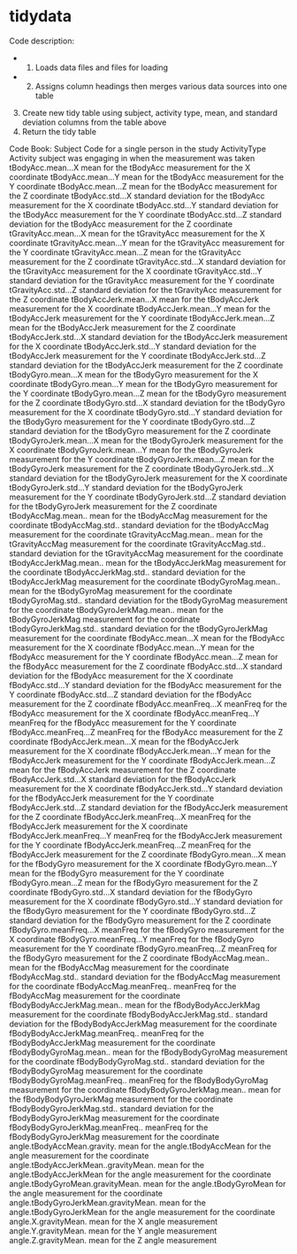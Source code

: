 tidydata
========

Code description: </br>
* 1) Loads data files and files for loading
* 2) Assigns column headings then merges various data sources into one table
3) Create new tidy table using subject, activity type, mean, and standard deviation columns from the table above
4) Return the tidy table


Code Book:
Subject								Code for a single person in the study
ActivityType					Activity subject was engaging in when the measurement was taken
tBodyAcc.mean...X			mean for the tBodyAcc measurement for the X coordinate
tBodyAcc.mean...Y			mean for the tBodyAcc measurement for the Y coordinate
tBodyAcc.mean...Z			mean for the tBodyAcc measurement for the Z coordinate
tBodyAcc.std...X			standard deviation for the tBodyAcc measurement for the X coordinate
tBodyAcc.std...Y			standard deviation for the tBodyAcc measurement for the Y coordinate
tBodyAcc.std...Z			standard deviation for the tBodyAcc measurement for the Z coordinate
tGravityAcc.mean...X			mean for the tGravityAcc measurement for the X coordinate
tGravityAcc.mean...Y			mean for the tGravityAcc measurement for the Y coordinate
tGravityAcc.mean...Z			mean for the tGravityAcc measurement for the Z coordinate
tGravityAcc.std...X			standard deviation for the tGravityAcc measurement for the X coordinate
tGravityAcc.std...Y			standard deviation for the tGravityAcc measurement for the Y coordinate
tGravityAcc.std...Z			standard deviation for the tGravityAcc measurement for the Z coordinate
tBodyAccJerk.mean...X			mean for the tBodyAccJerk measurement for the X coordinate
tBodyAccJerk.mean...Y			mean for the tBodyAccJerk measurement for the Y coordinate
tBodyAccJerk.mean...Z			mean for the tBodyAccJerk measurement for the Z coordinate
tBodyAccJerk.std...X			standard deviation for the tBodyAccJerk measurement for the X coordinate
tBodyAccJerk.std...Y			standard deviation for the tBodyAccJerk measurement for the Y coordinate
tBodyAccJerk.std...Z			standard deviation for the tBodyAccJerk measurement for the Z coordinate
tBodyGyro.mean...X			mean for the tBodyGyro measurement for the X coordinate
tBodyGyro.mean...Y			mean for the tBodyGyro measurement for the Y coordinate
tBodyGyro.mean...Z			mean for the tBodyGyro measurement for the Z coordinate
tBodyGyro.std...X			standard deviation for the tBodyGyro measurement for the X coordinate
tBodyGyro.std...Y			standard deviation for the tBodyGyro measurement for the Y coordinate
tBodyGyro.std...Z			standard deviation for the tBodyGyro measurement for the Z coordinate
tBodyGyroJerk.mean...X			mean for the tBodyGyroJerk measurement for the X coordinate
tBodyGyroJerk.mean...Y			mean for the tBodyGyroJerk measurement for the Y coordinate
tBodyGyroJerk.mean...Z			mean for the tBodyGyroJerk measurement for the Z coordinate
tBodyGyroJerk.std...X			standard deviation for the tBodyGyroJerk measurement for the X coordinate
tBodyGyroJerk.std...Y			standard deviation for the tBodyGyroJerk measurement for the Y coordinate
tBodyGyroJerk.std...Z			standard deviation for the tBodyGyroJerk measurement for the Z coordinate
tBodyAccMag.mean..			mean for the tBodyAccMag measurement for the  coordinate
tBodyAccMag.std..			standard deviation for the tBodyAccMag measurement for the  coordinate
tGravityAccMag.mean..			mean for the tGravityAccMag measurement for the  coordinate
tGravityAccMag.std..			standard deviation for the tGravityAccMag measurement for the  coordinate
tBodyAccJerkMag.mean..			mean for the tBodyAccJerkMag measurement for the  coordinate
tBodyAccJerkMag.std..			standard deviation for the tBodyAccJerkMag measurement for the  coordinate
tBodyGyroMag.mean..			mean for the tBodyGyroMag measurement for the  coordinate
tBodyGyroMag.std..			standard deviation for the tBodyGyroMag measurement for the  coordinate
tBodyGyroJerkMag.mean..			mean for the tBodyGyroJerkMag measurement for the  coordinate
tBodyGyroJerkMag.std..			standard deviation for the tBodyGyroJerkMag measurement for the  coordinate
fBodyAcc.mean...X			mean for the fBodyAcc measurement for the X coordinate
fBodyAcc.mean...Y			mean for the fBodyAcc measurement for the Y coordinate
fBodyAcc.mean...Z			mean for the fBodyAcc measurement for the Z coordinate
fBodyAcc.std...X			standard deviation for the fBodyAcc measurement for the X coordinate
fBodyAcc.std...Y			standard deviation for the fBodyAcc measurement for the Y coordinate
fBodyAcc.std...Z			standard deviation for the fBodyAcc measurement for the Z coordinate
fBodyAcc.meanFreq...X			meanFreq for the fBodyAcc measurement for the X coordinate
fBodyAcc.meanFreq...Y			meanFreq for the fBodyAcc measurement for the Y coordinate
fBodyAcc.meanFreq...Z			meanFreq for the fBodyAcc measurement for the Z coordinate
fBodyAccJerk.mean...X			mean for the fBodyAccJerk measurement for the X coordinate
fBodyAccJerk.mean...Y			mean for the fBodyAccJerk measurement for the Y coordinate
fBodyAccJerk.mean...Z			mean for the fBodyAccJerk measurement for the Z coordinate
fBodyAccJerk.std...X			standard deviation for the fBodyAccJerk measurement for the X coordinate
fBodyAccJerk.std...Y			standard deviation for the fBodyAccJerk measurement for the Y coordinate
fBodyAccJerk.std...Z			standard deviation for the fBodyAccJerk measurement for the Z coordinate
fBodyAccJerk.meanFreq...X		meanFreq for the fBodyAccJerk measurement for the X coordinate
fBodyAccJerk.meanFreq...Y		meanFreq for the fBodyAccJerk measurement for the Y coordinate
fBodyAccJerk.meanFreq...Z		meanFreq for the fBodyAccJerk measurement for the Z coordinate
fBodyGyro.mean...X			mean for the fBodyGyro measurement for the X coordinate
fBodyGyro.mean...Y			mean for the fBodyGyro measurement for the Y coordinate
fBodyGyro.mean...Z			mean for the fBodyGyro measurement for the Z coordinate
fBodyGyro.std...X			standard deviation for the fBodyGyro measurement for the X coordinate
fBodyGyro.std...Y			standard deviation for the fBodyGyro measurement for the Y coordinate
fBodyGyro.std...Z			standard deviation for the fBodyGyro measurement for the Z coordinate
fBodyGyro.meanFreq...X			meanFreq for the fBodyGyro measurement for the X coordinate
fBodyGyro.meanFreq...Y			meanFreq for the fBodyGyro measurement for the Y coordinate
fBodyGyro.meanFreq...Z			meanFreq for the fBodyGyro measurement for the Z coordinate
fBodyAccMag.mean..			mean for the fBodyAccMag measurement for the  coordinate
fBodyAccMag.std..			standard deviation for the fBodyAccMag measurement for the  coordinate
fBodyAccMag.meanFreq..			meanFreq for the fBodyAccMag measurement for the  coordinate
fBodyBodyAccJerkMag.mean..		mean for the fBodyBodyAccJerkMag measurement for the  coordinate
fBodyBodyAccJerkMag.std..		standard deviation for the fBodyBodyAccJerkMag measurement for the  coordinate
fBodyBodyAccJerkMag.meanFreq..		meanFreq for the fBodyBodyAccJerkMag measurement for the  coordinate
fBodyBodyGyroMag.mean..			mean for the fBodyBodyGyroMag measurement for the  coordinate
fBodyBodyGyroMag.std..			standard deviation for the fBodyBodyGyroMag measurement for the  coordinate
fBodyBodyGyroMag.meanFreq..		meanFreq for the fBodyBodyGyroMag measurement for the  coordinate
fBodyBodyGyroJerkMag.mean..		mean for the fBodyBodyGyroJerkMag measurement for the  coordinate
fBodyBodyGyroJerkMag.std..		standard deviation for the fBodyBodyGyroJerkMag measurement for the  coordinate
fBodyBodyGyroJerkMag.meanFreq..		meanFreq for the fBodyBodyGyroJerkMag measurement for the  coordinate
angle.tBodyAccMean.gravity.		mean for the angle.tBodyAccMean for the angle measurement for the  coordinate
angle.tBodyAccJerkMean..gravityMean.	mean for the angle.tBodyAccJerkMean for the angle measurement for the  coordinate
angle.tBodyGyroMean.gravityMean.	mean for the angle.tBodyGyroMean for the angle measurement for the  coordinate
angle.tBodyGyroJerkMean.gravityMean.	mean for the angle.tBodyGyroJerkMean for the angle measurement for the  coordinate
angle.X.gravityMean.			mean for the X angle measurement 
angle.Y.gravityMean.			mean for the Y angle measurement 
angle.Z.gravityMean.			mean for the Z angle measurement 




